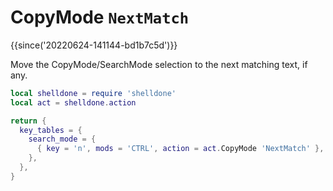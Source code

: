 # CopyMode `NextMatch`

{{since('20220624-141144-bd1b7c5d')}}

Move the CopyMode/SearchMode selection to the next matching text, if any.

```lua
local shelldone = require 'shelldone'
local act = shelldone.action

return {
  key_tables = {
    search_mode = {
      { key = 'n', mods = 'CTRL', action = act.CopyMode 'NextMatch' },
    },
  },
}
```
